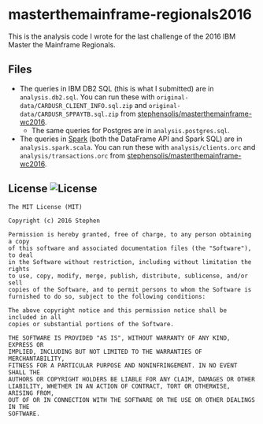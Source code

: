 masterthemainframe-regionals2016
================================

This is the analysis code I wrote for the last challenge of the 2016 IBM Master
the Mainframe Regionals.

Files
-----

* The queries in IBM DB2 SQL (this is what I submitted) are in
`analysis.db2.sql`. You can run these with
`original-data/CARDUSR_CLIENT_INFO.sql.zip` and
`original-data/CARDUSR_SPPAYTB.sql.zip` from
[stephensolis/masterthemainframe-wc2016](https://github.com/stephensolis/masterthemainframe-wc2016).
	* The same queries for Postgres are in `analysis.postgres.sql`.
* The queries in [Spark](https://spark.apache.org/) (both the DataFrame API and
Spark SQL) are in `analysis.spark.scala`. You can run these with
`analysis/clients.orc` and `analysis/transactions.orc` from
[stephensolis/masterthemainframe-wc2016](https://github.com/stephensolis/masterthemainframe-wc2016).

License ![License](http://img.shields.io/:license-mit-blue.svg)
-------

    The MIT License (MIT)

    Copyright (c) 2016 Stephen

    Permission is hereby granted, free of charge, to any person obtaining a copy
    of this software and associated documentation files (the "Software"), to deal
    in the Software without restriction, including without limitation the rights
    to use, copy, modify, merge, publish, distribute, sublicense, and/or sell
    copies of the Software, and to permit persons to whom the Software is
    furnished to do so, subject to the following conditions:

    The above copyright notice and this permission notice shall be included in all
    copies or substantial portions of the Software.

    THE SOFTWARE IS PROVIDED "AS IS", WITHOUT WARRANTY OF ANY KIND, EXPRESS OR
    IMPLIED, INCLUDING BUT NOT LIMITED TO THE WARRANTIES OF MERCHANTABILITY,
    FITNESS FOR A PARTICULAR PURPOSE AND NONINFRINGEMENT. IN NO EVENT SHALL THE
    AUTHORS OR COPYRIGHT HOLDERS BE LIABLE FOR ANY CLAIM, DAMAGES OR OTHER
    LIABILITY, WHETHER IN AN ACTION OF CONTRACT, TORT OR OTHERWISE, ARISING FROM,
    OUT OF OR IN CONNECTION WITH THE SOFTWARE OR THE USE OR OTHER DEALINGS IN THE
    SOFTWARE.
